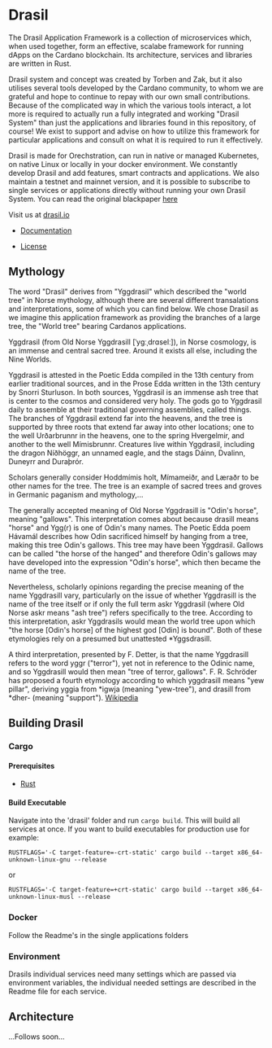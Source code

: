 # Drasil

The Drasil Application Framework is a collection of microservices which, when used together, form an effective, scalabe framework for running dApps on the Cardano blockchain. Its architecture, services and libraries are written in Rust.

Drasil system and concept was created by Torben and Zak, but it also utilises several tools developed by the Cardano community, to whom we are grateful and hope to continue to repay with our own small contributions.  Because of the complicated way in which the various tools interact, a lot more is required to actually run a fully integrated and working "Drasil System" than just the applications and libraries found in this repository, of course!  We exist to support and advise on how to utilize this framework for particular applications and consult on what it is required to run it effectively.

Drasil is made for Orechstration, can run in native or managed Kubernetes, on native Linux or locally in your docker environment. We constantly develop Drasil and add features, smart contracts and applications. We also maintain a testnet and mainnet version, and it is possible to subscribe to single services or applications directly without running your own Drasil System.  You can read the original blackpaper [here](https://bit.ly/3vg9GvI)

Visit us at [drasil.io](https://www.drasil.io)

* [Documentation](https://docs.drasil.io/)

* [License]( https://www.drasil.io/licenses/LICENSE-1.0)

## Mythology
The word "Drasil" derives from "Yggdrasil" which described the "world tree" in Norse mythology, although there are several different transalations and interpretations, some of which you can find below. We chose Drasil as we imagine this application framework as providing the branches of a large tree, the "World tree" bearing Cardanos applications.

Yggdrasil (from Old Norse Yggdrasill [ˈyɡːˌdrɑselː]), in Norse cosmology, is an immense and central sacred tree. Around it exists all else, including the Nine Worlds.

Yggdrasil is attested in the Poetic Edda compiled in the 13th century from earlier traditional sources, and in the Prose Edda written in the 13th century by Snorri Sturluson. In both sources, Yggdrasil is an immense ash tree that is center to the cosmos and considered very holy. The gods go to Yggdrasil daily to assemble at their traditional governing assemblies, called things. The branches of Yggdrasil extend far into the heavens, and the tree is supported by three roots that extend far away into other locations; one to the well Urðarbrunnr in the heavens, one to the spring Hvergelmir, and another to the well Mímisbrunnr. Creatures live within Yggdrasil, including the dragon Níðhöggr, an unnamed eagle, and the stags Dáinn, Dvalinn, Duneyrr and Duraþrór.

Scholars generally consider Hoddmímis holt, Mímameiðr, and Læraðr to be other names for the tree. The tree is an example of sacred trees and groves in Germanic paganism and mythology,...

The generally accepted meaning of Old Norse Yggdrasill is "Odin's horse", meaning "gallows". This interpretation comes about because drasill means "horse" and Ygg(r) is one of Odin's many names. The Poetic Edda poem Hávamál describes how Odin sacrificed himself by hanging from a tree, making this tree Odin's gallows. This tree may have been Yggdrasil. Gallows can be called "the horse of the hanged" and therefore Odin's gallows may have developed into the expression "Odin's horse", which then became the name of the tree.

Nevertheless, scholarly opinions regarding the precise meaning of the name Yggdrasill vary, particularly on the issue of whether Yggdrasill is the name of the tree itself or if only the full term askr Yggdrasil (where Old Norse askr means "ash tree") refers specifically to the tree. According to this interpretation, askr Yggdrasils would mean the world tree upon which "the horse [Odin's horse] of the highest god [Odin] is bound". Both of these etymologies rely on a presumed but unattested *Yggsdrasill.

A third interpretation, presented by F. Detter, is that the name Yggdrasill refers to the word yggr ("terror"), yet not in reference to the Odinic name, and so Yggdrasill would then mean "tree of terror, gallows". F. R. Schröder has proposed a fourth etymology according to which yggdrasill means "yew pillar", deriving yggia from *igwja (meaning "yew-tree"), and drasill from *dher- (meaning "support").
[Wikipedia](https://en.wikipedia.org/wiki/Yggdrasil)


##

## Building Drasil

### Cargo

#### Prerequisites
* [Rust](https://www.rust-lang.org/tools/install/)

#### Build Executable

Navigate into the 'drasil' folder and run `cargo build`. This will build all services at once.
If you want to build executables for production use for example: 

`RUSTFLAGS='-C target-feature=-crt-static' cargo build --target x86_64-unknown-linux-gnu --release`

or

`RUSTFLAGS='-C target-feature=+crt-static' cargo build --target x86_64-unknown-linux-musl --release`


### Docker
Follow the Readme's in the single applications folders


### Environment 
Drasils individual services need many settings which are passed via environment variables, the individual needed settings are described in the Readme file for each service. 

## Architecture

...Follows soon...
